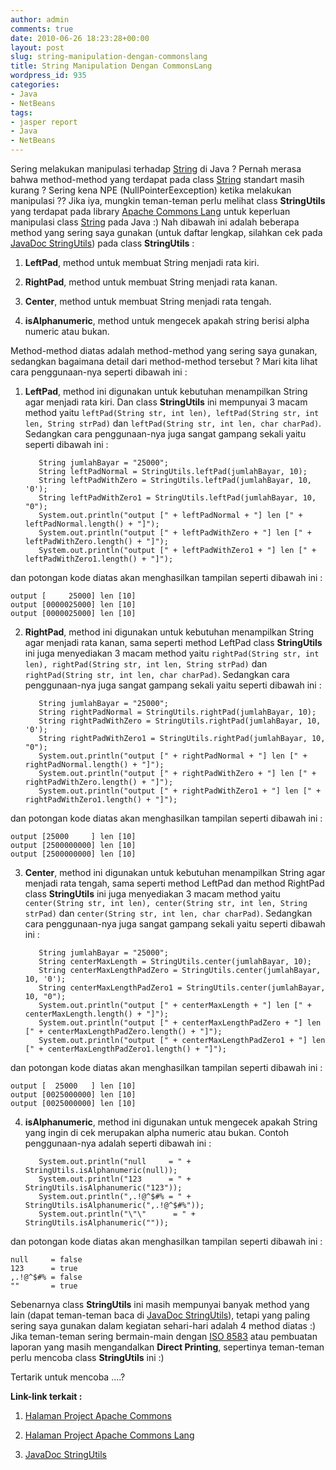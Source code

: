 ```yaml
---
author: admin
comments: true
date: 2010-06-26 18:23:28+00:00
layout: post
slug: string-manipulation-dengan-commonslang
title: String Manipulation Dengan CommonsLang
wordpress_id: 935
categories:
- Java
- NetBeans
tags:
- jasper report
- Java
- NetBeans
---
```


Sering melakukan manipulasi terhadap [String](http://java.sun.com/javase/6/docs/api/java/lang/String.html) di Java ? Pernah merasa bahwa method-method yang terdapat pada class [String](http://java.sun.com/javase/6/docs/api/java/lang/String.html) standart masih kurang ? Sering kena NPE (NullPointerEexception) ketika melakukan manipulasi ?? Jika iya, mungkin teman-teman perlu melihat class **StringUtils** yang terdapat pada library [Apache Commons Lang](http://commons.apache.org/lang/) untuk keperluan manipulasi class [String](http://java.sun.com/javase/6/docs/api/java/lang/String.html) pada Java :) Nah dibawah ini adalah beberapa method yang sering saya gunakan (untuk daftar lengkap, silahkan cek pada [JavaDoc StringUtils](http://commons.apache.org/lang/api-release/org/apache/commons/lang/StringUtils.html)) pada class **StringUtils** :




  1. **LeftPad**, method untuk membuat String menjadi rata kiri.


  2. **RightPad**, method untuk membuat String menjadi rata kanan.


  3. **Center**, method untuk membuat String menjadi rata tengah.


  4. **isAlphanumeric**, method untuk mengecek apakah string berisi alpha numeric atau bukan.



Method-method diatas adalah method-method yang sering saya gunakan, sedangkan bagaimana detail dari method-method tersebut ? Mari kita lihat cara penggunaan-nya seperti dibawah ini :
<!-- more -->



  1. **LeftPad**, method ini digunakan untuk kebutuhan menampilkan String agar menjadi rata kiri. Dan class **StringUtils** ini mempunyai 3 macam method yaitu `leftPad(String str, int len), leftPad(String str, int len, String strPad)` dan `leftPad(String str, int len, char charPad)`. Sedangkan cara penggunaan-nya juga sangat gampang sekali yaitu seperti dibawah ini :

    
    
            String jumlahBayar = "25000";
            String leftPadNormal = StringUtils.leftPad(jumlahBayar, 10);
            String leftPadWithZero = StringUtils.leftPad(jumlahBayar, 10, '0');
            String leftPadWithZero1 = StringUtils.leftPad(jumlahBayar, 10, "0");
            System.out.println("output [" + leftPadNormal + "] len [" + leftPadNormal.length() + "]");
            System.out.println("output [" + leftPadWithZero + "] len [" + leftPadWithZero.length() + "]");
            System.out.println("output [" + leftPadWithZero1 + "] len [" + leftPadWithZero1.length() + "]");
    



dan potongan kode diatas akan menghasilkan tampilan seperti dibawah ini :

    
    
    output [     25000] len [10]
    output [0000025000] len [10]
    output [0000025000] len [10]
    






  2. **RightPad**, method ini digunakan untuk kebutuhan menampilkan String agar menjadi rata kanan, sama seperti method LeftPad class **StringUtils** ini juga menyediakan 3 macam method yaitu `rightPad(String str, int len), rightPad(String str, int len, String strPad)` dan `rightPad(String str, int len, char charPad)`. Sedangkan cara penggunaan-nya juga sangat gampang sekali yaitu seperti dibawah ini :

    
    
            String jumlahBayar = "25000";
            String rightPadNormal = StringUtils.rightPad(jumlahBayar, 10);
            String rightPadWithZero = StringUtils.rightPad(jumlahBayar, 10, '0');
            String rightPadWithZero1 = StringUtils.rightPad(jumlahBayar, 10, "0");
            System.out.println("output [" + rightPadNormal + "] len [" + rightPadNormal.length() + "]");
            System.out.println("output [" + rightPadWithZero + "] len [" + rightPadWithZero.length() + "]");
            System.out.println("output [" + rightPadWithZero1 + "] len [" + rightPadWithZero1.length() + "]");
    



dan potongan kode diatas akan menghasilkan tampilan seperti dibawah ini :

    
    
    output [25000     ] len [10]
    output [2500000000] len [10]
    output [2500000000] len [10]
    






  3. **Center**, method ini digunakan untuk kebutuhan menampilkan String agar menjadi rata tengah, sama seperti method LeftPad dan method RightPad class **StringUtils** ini juga menyediakan 3 macam method yaitu `center(String str, int len), center(String str, int len, String strPad)` dan `center(String str, int len, char charPad)`. Sedangkan cara penggunaan-nya juga sangat gampang sekali yaitu seperti dibawah ini :

    
    
            String jumlahBayar = "25000";
            String centerMaxLength = StringUtils.center(jumlahBayar, 10);
            String centerMaxLengthPadZero = StringUtils.center(jumlahBayar, 10, '0');
            String centerMaxLengthPadZero1 = StringUtils.center(jumlahBayar, 10, "0");
            System.out.println("output [" + centerMaxLength + "] len [" + centerMaxLength.length() + "]");
            System.out.println("output [" + centerMaxLengthPadZero + "] len [" + centerMaxLengthPadZero.length() + "]");
            System.out.println("output [" + centerMaxLengthPadZero1 + "] len [" + centerMaxLengthPadZero1.length() + "]");
    



dan potongan kode diatas akan menghasilkan tampilan seperti dibawah ini :

    
    
    output [  25000   ] len [10]
    output [0025000000] len [10]
    output [0025000000] len [10]
    






  4. **isAlphanumeric**, method ini digunakan untuk mengecek apakah String yang ingin di cek merupakan alpha numeric atau bukan. Contoh penggunaan-nya adalah seperti dibawah ini :

    
    
            System.out.println("null     = " + StringUtils.isAlphanumeric(null));
            System.out.println("123      = " + StringUtils.isAlphanumeric("123"));
            System.out.println(",.!@^$#% = " + StringUtils.isAlphanumeric(",.!@^$#%"));
            System.out.println("\"\"      = " + StringUtils.isAlphanumeric(""));
    



dan potongan kode diatas akan menghasilkan tampilan seperti dibawah ini :

    
    
    null     = false
    123      = true
    ,.!@^$#% = false
    ""       = true
    






Sebenarnya class **StringUtils** ini masih mempunyai banyak method yang lain (dapat teman-teman baca di [JavaDoc StringUtils](http://commons.apache.org/lang/api-release/org/apache/commons/lang/StringUtils.html)), tetapi yang paling sering saya gunakan dalam kegiatan sehari-hari adalah 4 method diatas :) Jika teman-teman sering bermain-main dengan [ISO 8583](http://en.wikipedia.org/wiki/ISO_8583) atau pembuatan laporan yang masih mengandalkan **Direct Printing**, sepertinya teman-teman perlu mencoba class **StringUtils** ini :)

Tertarik untuk mencoba ....?

**Link-link terkait :**




  1. [Halaman Project Apache Commons](http://commons.apache.org/)


  2. [Halaman Project Apache Commons Lang](http://commons.apache.org/lang/)


  3. [JavaDoc StringUtils](http://commons.apache.org/lang/api-release/org/apache/commons/lang/StringUtils.html)



